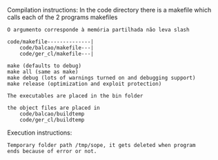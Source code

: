 Compilation instructions:
    In the code directory there is a makefile which calls
    each of the 2 programs makefiles

    O argumento corresponde à memória partilhada não leva slash

    code/makefile--------------|
        code/balcao/makefile---|
        code/ger_cl/makefile---|

    make (defaults to debug)
    make all (same as make)
    make debug (lots of warnings turned on and debugging support)
    make release (optimization and exploit protection)

    The executables are placed in the bin folder

    the object files are placed in
        code/balcao/buildtemp
        code/ger_cl/buildtemp

Execution instructions:

    Temporary folder path /tmp/sope, it gets deleted when program
    ends because of error or not.
